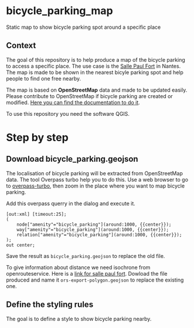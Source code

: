 # bicycle_parking_map
Static map to show bicycle parking spot around a specific place

## Context

The goal of this repository is to help produce a map of the bicycle parking to access a specific place. The use case is the [Salle Paul Fort](https://www.openstreetmap.org/node/4484128529) in Nantes. The map is made to be shown in the nearest bicyle parking spot and help people to find one free nearby. 

The map is based on **OpenStreetMap** data and made to be updated easily. Please contribute to OpenStreetMap if bicycle parking are created or modified. [Here you can find the documentation to do it](https://wiki.openstreetmap.org/wiki/Tag:amenity%3Dbicycle_parking).

To use this repository you need the software QGIS.

# Step by step 

## Download bicycle_parking.geojson

The localisation of bicycle parking will be extracted from OpenStreetMap data. The tool Overpass turbo help you to do this. Use a web browser to go to [overpass-turbo](https://overpass-turbo.eu/s/1cRd), then zoom in the place where you want to map bicycle parking. 

Add this overpass querry in the dialog and execute it. 

```
[out:xml] [timeout:25];
(
    node["amenity"="bicycle_parking"](around:1000, {{center}});
    way["amenity"="bicycle_parking"](around:1000, {{center}});
    relation["amenity"="bicycle_parking"](around:1000, {{center}});
);
out center;
```

Save the result as `bicycle_parking.geojson` to replace the old file.

To give information about distance we need isochrone from openrouteservice. Here is a [link for salle paul fort](https://classic-maps.openrouteservice.org/reach?n1=47.221142&n2=-1.558111&n3=17&a=47.220909,-1.558231&b=2&i=0&j1=10&j2=2&undefined=1&k1=en-US&k2=km). Dowload the file produced and name it `ors-export-polygon.geojson` to replace the existing one.

## Define the styling rules

The goal is to define a style to show bicycle parking nearby. 
